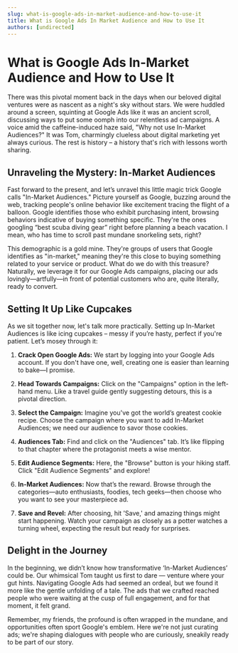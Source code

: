 ```yaml
---
slug: what-is-google-ads-in-market-audience-and-how-to-use-it
title: What is Google Ads In Market Audience and How to Use It
authors: [undirected]
---
```


# What is Google Ads In-Market Audience and How to Use It

There was this pivotal moment back in the days when our beloved digital ventures were as nascent as a night's sky without stars. We were huddled around a screen, squinting at Google Ads like it was an ancient scroll, discussing ways to put some oomph into our relentless ad campaigns. A voice amid the caffeine-induced haze said, "Why not use In-Market Audiences?" It was Tom, charmingly clueless about digital marketing yet always curious. The rest is history – a history that's rich with lessons worth sharing.

## Unraveling the Mystery: In-Market Audiences

Fast forward to the present, and let’s unravel this little magic trick Google calls "In-Market Audiences." Picture yourself as Google, buzzing around the web, tracking people's online behavior like excitement tracing the flight of a balloon. Google identifies those who exhibit purchasing intent, browsing behaviors indicative of buying something specific. They're the ones googling “best scuba diving gear” right before planning a beach vacation. I mean, who has time to scroll past mundane snorkeling sets, right? 

This demographic is a gold mine. They're groups of users that Google identifies as "in-market," meaning they're this close to buying something related to your service or product. What do we do with this treasure? Naturally, we leverage it for our Google Ads campaigns, placing our ads lovingly—artfully—in front of potential customers who are, quite literally, ready to convert.

## Setting It Up Like Cupcakes

As we sit together now, let's talk more practically. Setting up In-Market Audiences is like icing cupcakes – messy if you’re hasty, perfect if you're patient. Let’s mosey through it:

1. **Crack Open Google Ads:** We start by logging into your Google Ads account. If you don't have one, well, creating one is easier than learning to bake—I promise.

2. **Head Towards Campaigns:** Click on the "Campaigns" option in the left-hand menu. Like a travel guide gently suggesting detours, this is a pivotal direction.

3. **Select the Campaign:** Imagine you've got the world’s greatest cookie recipe. Choose the campaign where you want to add In-Market Audiences; we need our audience to savor those cookies.

4. **Audiences Tab:** Find and click on the "Audiences" tab. It’s like flipping to that chapter where the protagonist meets a wise mentor.

5. **Edit Audience Segments:** Here, the "Browse" button is your hiking staff. Click "Edit Audience Segments" and explore!

6. **In-Market Audiences:** Now that’s the reward. Browse through the categories—auto enthusiasts, foodies, tech geeks—then choose who you want to see your masterpiece ad.

7. **Save and Revel:** After choosing, hit 'Save,' and amazing things might start happening. Watch your campaign as closely as a potter watches a turning wheel, expecting the result but ready for surprises.

## Delight in the Journey

In the beginning, we didn’t know how transformative ‘In-Market Audiences’ could be. Our whimsical Tom taught us first to dare — venture where your gut hints. Navigating Google Ads had seemed an ordeal, but we found it more like the gentle unfolding of a tale. The ads that we crafted reached people who were waiting at the cusp of full engagement, and for that moment, it felt grand.

Remember, my friends, the profound is often wrapped in the mundane, and opportunities often sport Google's emblem. Here we're not just curating ads; we're shaping dialogues with people who are curiously, sneakily ready to be part of our story.